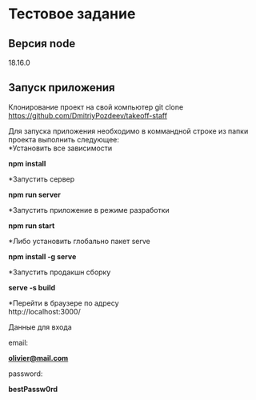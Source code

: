 
# Тестовое задание 
## Версия node  
18.16.0  
## Запуск приложения

Клонирование проект на свой компьютер 
git clone https://github.com/DmitriyPozdeev/takeoff-staff  

Для запуска приложения необходимо в коммандной строке из папки проекта выполнить следующее:  
*Установить все зависимости  

**npm install**  

*Запустить сервер  

**npm run server**  

*Запустить приложение в режиме разработки  

**npm run start**  

*Либо установить глобально пакет serve  

**npm install -g serve** 

*Запустить продакшн сборку  

**serve -s build**  

*Перейти в браузере по адресу  
http://localhost:3000/

Данные для входа  

email:  

**olivier@mail.com**  

password:  

**bestPassw0rd**  
